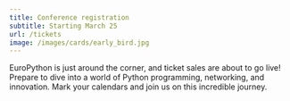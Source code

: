 ```yaml
---
title: Conference registration
subtitle: Starting March 25
url: /tickets
image: /images/cards/early_bird.jpg
---
```


EuroPython is just around the corner, and ticket sales are about to go live!
Prepare to dive into a world of Python programming, networking, and innovation.
Mark your calendars and join us on this incredible journey.
